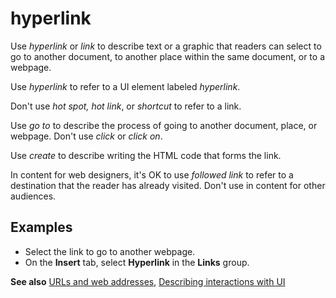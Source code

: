 # hyperlink

Use *hyperlink* or *link* to describe text or a graphic that readers can select to go to another document, to another place within the same document, or to a webpage.

Use *hyperlink* to refer to a UI element labeled *hyperlink*.

Don't use *hot spot, hot link*, or *shortcut* to refer to a link.

Use *go to* to describe the process of going to another document, place, or webpage. Don't use *click* or *click on*.

Use *create* to describe writing the HTML code that forms the link.

In content for web designers, it's OK to use *followed link* to refer to a destination that the reader has already visited. Don't use in content for other audiences.

## Examples

- Select the link to go to another webpage.
- On the **Insert** tab, select **Hyperlink** in the **Links** group.  

**See also** [URLs and web addresses](~/urls-web-addresses.md), [Describing interactions with UI](~/procedures-instructions/describing-interactions-with-ui.md)

